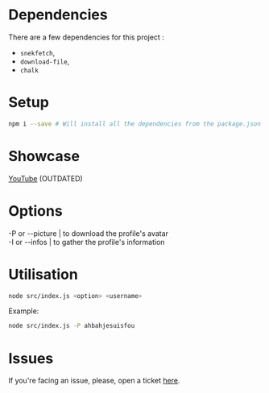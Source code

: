# Dependencies

There are a few dependencies for this project :
- ``snekfetch``,
- ``download-file``,
- ``chalk``


# Setup

```bash
npm i --save # Will install all the dependencies from the package.json file.
```

# Showcase

[YouTube](https://www.youtube.com/watch?v=xmK_pczZUFc) (OUTDATED)

# Options

-P or --picture | to download the profile's avatar<br>
-I or --infos | to gather the profile's information

# Utilisation

```bash
node src/index.js <option> <username>
```

Example:
```bash
node src/index.js -P ahbahjesuisfou
```

# Issues

If you're facing an issue, please, open a ticket [here](https://github.com/HideakiAtsuyo/IGPDP/issues).
